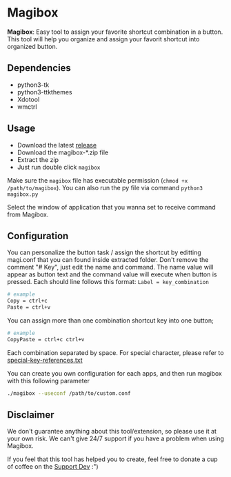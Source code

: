  # Magibox 
 **Magibox**: Easy tool to assign your favorite shortcut combination in a button.
This tool will help you organize and assign your favorit shortcut into organized button. 

## Dependencies
- python3-tk
- python3-ttkthemes
- Xdotool
- wmctrl

## Usage
- Download the latest [release](https://github.com/raniaamina/magibox/releases/)
- Download the magibox-*.zip file
- Extract the zip
- Just run double click `magibox`

Make sure the `magibox` file has executable permission (`chmod +x /path/to/magibox`).
You can also run the py file via command `python3 magibox.py`

Select the window of application that you wanna set to receive command from Magibox.

## Configuration
You can personalize the button task / assign the shortcut by editting magi.conf that you can found inside extracted folder. Don't remove the comment "# Key", just edit the name and command. The name value will appear as button text and the command value will execute when button is pressed. Each should line follows this format:
`Label = key_combination`

```bash
# example
Copy = ctrl+c
Paste = ctrl+v
```

You can assign more than one combination shortcut key into one button;

```bash
# example
CopyPaste = ctrl+c ctrl+v
```

Each combination separated by space. For special character, please refer to [special-key-references.txt](special-key-references.txt)

You can create you own configuration for each apps, and then run magibox with this following parameter

```bash
./magibox --useconf /path/to/custom.conf
```

## Disclaimer 
We don't guarantee anything about this tool/extension, so please use it at your own risk. We can't give 24/7 support if you have a problem when using Magibox. 

If you feel that this tool has helped you to create, feel free to donate a cup of coffee on the [Support Dev](https://saweria.co/raniaamina) :")